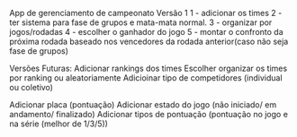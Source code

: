 App de gerenciamento de campeonato
Versão 1
1 - adicionar os times
2 - ter sistema para fase de grupos e mata-mata normal.
3 - organizar por jogos/rodadas
4 - escolher o ganhador do jogo
5 - montar o confronto da próxima rodada baseado nos vencedores da rodada anterior(caso não seja fase de grupos)

Versões Futuras:
Adicionar rankings dos times
Escolher organizar os times por ranking ou aleatoriamente
Adicioinar tipo de competidores (individual ou coletivo)

Adicionar placa (pontuação)
Adicionar estado do jogo (não iniciado/ em andamento/ finalizado)
Adicionar tipos de pontuação (pontuação no jogo e na série (melhor de 1/3/5))
